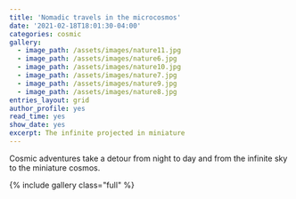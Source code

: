 ```yaml
---
title: 'Nomadic travels in the microcosmos'
date: '2021-02-18T18:01:30-04:00'
categories: cosmic
gallery:
  - image_path: /assets/images/nature11.jpg
  - image_path: /assets/images/nature6.jpg
  - image_path: /assets/images/nature10.jpg
  - image_path: /assets/images/nature7.jpg
  - image_path: /assets/images/nature9.jpg
  - image_path: /assets/images/nature8.jpg  
entries_layout: grid
author_profile: yes
read_time: yes
show_date: yes
excerpt: The infinite projected in miniature
---
```


Cosmic adventures take a detour from night to day and from the infinite sky to the miniature cosmos.

{% include gallery class="full" %}


 